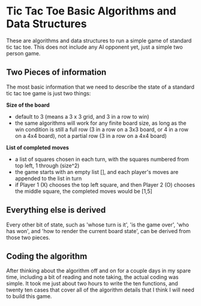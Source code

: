 # Tic Tac Toe Basic Algorithms and Data Structures

These are algorithms and data structures to run a simple game
of standard tic tac toe. This does not include any AI opponent yet,
just a simple two person game.

## Two Pieces of information

The most basic information that we need to describe the state of
a standard tic tac toe game is just two things:

**Size of the board**
- default to 3 (means a 3 x 3 grid, and 3 in a row to win)
- the same algorithms will work for any finite board size, as long as the win condition is still a full row (3 in a row on a 3x3 board, or 4 in a row on a 4x4 board), not a partial row (3 in a row on a 4x4 board)

**List of completed moves**
- a list of squares chosen in each turn, with the squares numbered from top left, 1 through (size^2)
- the game starts with an empty list [], and each player's moves are appended to the list in turn
- if Player 1 (X) chooses the top left square, and then Player 2 (O) chooses the middle square, the completed moves would be [1,5]

## Everything else is derived

Every other bit of state, such as 'whose turn is it', 'is the game over', 'who has won', and 'how to render the current board state', can be derived from those two pieces.

## Coding the algorithm

After thinking about the algorithm off and on for a couple days in my spare time, including a bit of reading and note taking, the actual coding was simple. It took me just about two hours to write the ten functions, and twenty ten cases that cover all of the algorithm details that I think I will need to build this game.
